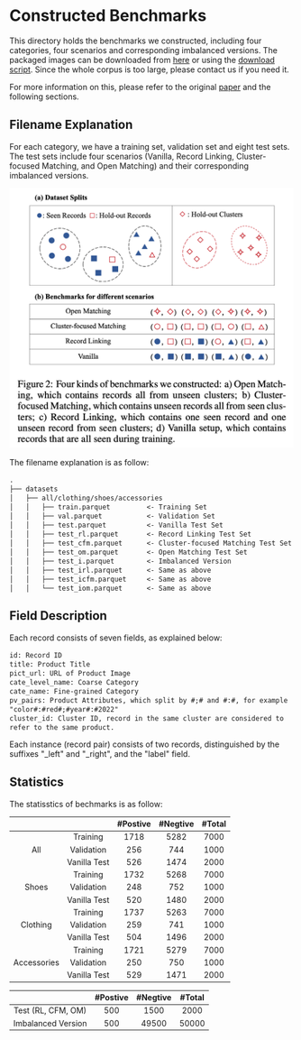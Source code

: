 # Constructed Benchmarks

This directory holds the benchmarks we constructed, including four categories, four scenarios and corresponding imbalanced versions. The packaged images can be downloaded from [here](https://1drv.ms/u/s!AlCpSo470WIyopk6X3cgTHPPmR6aPw) or using the [download script](../../scripts/download_images.sh). Since the whole corpus is too large, please contact us if you need it.

For more information on this, please refer to the original [paper](https://arxiv.org/abs/2205.05889) and the following sections.

## Filename Explanation

For each category, we have a training set, validation set and eight test sets. The test sets include four scenarios (Vanilla, Record Linking, Cluster-focused Matching, and Open Matching) and their corresponding imbalanced versions.

<img width="520" alt="benchmarks" src="benchmarks.png">

The filename explanation is as follow:

```
.
├── datasets
│   ├── all/clothing/shoes/accessories
│   │   ├── train.parquet         <- Training Set
│   │   ├── val.parquet           <- Validation Set
│   │   ├── test.parquet          <- Vanilla Test Set
│   │   ├── test_rl.parquet       <- Record Linking Test Set
│   │   ├── test_cfm.parquet      <- Cluster-focused Matching Test Set
│   │   ├── test_om.parquet       <- Open Matching Test Set
│   │   ├── test_i.parquet        <- Imbalanced Version
│   │   ├── test_irl.parquet      <- Same as above
│   │   ├── test_icfm.parquet     <- Same as above
│   │   └── test_iom.parquet      <- Same as above
```

## Field Description

Each record consists of seven fields, as explained below:
```
id: Record ID
title: Product Title
pict_url: URL of Product Image
cate_level_name: Coarse Category
cate_name: Fine-grained Category
pv_pairs: Product Attributes, which split by #;# and #:#, for example "color#:#red#;#year#:#2022"
cluster_id: Cluster ID, record in the same cluster are considered to refer to the same product.
```

Each instance (record pair) consists of two records, distinguished by the suffixes "_left" and "_right", and the "label" field.

## Statistics

The statisstics of bechmarks is as follow:

<table>
<thead>
  <tr>
    <th></th>
    <th></th>
    <th>#Postive</th>
    <th>#Negtive</th>
    <th>#Total</th>
  </tr>
</thead>
<tbody align="center">
  <tr>
    <td rowspan="3">All</td>
    <td>Training</td>
    <td>1718</td>
    <td>5282</td>
    <td>7000</td>
  </tr>
  <tr>
    <td>Validation</td>
    <td>256</td>
    <td>744</td>
    <td>1000</td>
  </tr>
  <tr>
    <td>Vanilla Test</td>
    <td>526</td>
    <td>1474</td>
    <td>2000</td>
  </tr>
  <tr>
    <td rowspan="3">Shoes</td>
    <td>Training</td>
    <td>1732</td>
    <td>5268</td>
    <td>7000</td>
  </tr>
  <tr>
    <td>Validation</td>
    <td>248</td>
    <td>752</td>
    <td>1000</td>
  </tr>
  <tr>
    <td>Vanilla Test</td>
    <td>520</td>
    <td>1480</td>
    <td>2000</td>
  </tr>
  <tr>
    <td rowspan="3">Clothing</td>
    <td>Training</td>
    <td>1737</td>
    <td>5263</td>
    <td>7000</td>
  </tr>
  <tr>
    <td>Validation</td>
    <td>259</td>
    <td>741</td>
    <td>1000</td>
  </tr>
  <tr>
    <td>Vanilla Test</td>
    <td>504</td>
    <td>1496</td>
    <td>2000</td>
  </tr>
  <tr>
    <td rowspan="3">Accessories</td>
    <td>Training</td>
    <td>1721</td>
    <td>5279</td>
    <td>7000</td>
  </tr>
  <tr>
    <td>Validation<br></td>
    <td>250</td>
    <td>750</td>
    <td>1000</td>
  </tr>
  <tr>
    <td>Vanilla Test<br></td>
    <td>529</td>
    <td>1471</td>
    <td>2000</td>
  </tr>
</tbody>
</table>
<table>
<thead>
  <tr>
    <th></th>
    <th>#Postive</th>
    <th>#Negtive</th>
    <th>#Total</th>
  </tr>
</thead>
<tbody align="center">
  <tr>
    <td>Test (RL, CFM, OM)</td>
    <td>500</td>
    <td>1500</td>
    <td>2000</td>
  </tr>
  <tr>
    <td>Imbalanced Version</td>
    <td>500</td>
    <td>49500</td>
    <td>50000</td>
  </tr>
</tbody>
</table>
